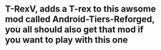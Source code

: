# T-RexV, adds a T-rex to this awsome mod called Android-Tiers-Reforged, you all should also get that mod if you want to play with this one 
